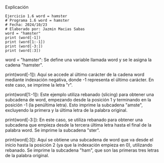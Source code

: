 Explicación
```
Ejercicio 1.6 word = hamster
# Programa 1.6 word = hamster
# Fecha: 2024/10/23
# Elaborado por: Jazmin Macias Sabas 
word = "hamster"
print (word[-1])
print (word[1:-1])
print (word[-3:])
print (word[:3])
```
word = "hamster": Se define una variable llamada word y se le asigna la cadena "hamster".

print(word[-1]): Aquí se accede al último carácter de la cadena word mediante indexación negativa, donde -1 representa el último carácter. En este caso, se imprime la letra "r".

print(word[1:-1]): Este ejemplo utiliza rebanado (slicing) para obtener una subcadena de word, empezando desde la posición 1 y terminando en la posición -1 (la penúltima letra). Esto imprime la subcadena "amste", excluyendo la primera y la última letra de la palabra original.

print(word[-3:]): En este caso, se utiliza rebanado para obtener una subcadena que empieza desde la tercera última letra hasta el final de la palabra word. Se imprime la subcadena "ster".

print(word[:3]): Aquí se obtiene una subcadena de word que va desde el inicio hasta la posición 2 (ya que la indexación empieza en 0), utilizando rebanado. Se imprime la subcadena "ham", que son las primeras tres letras de la palabra original.
